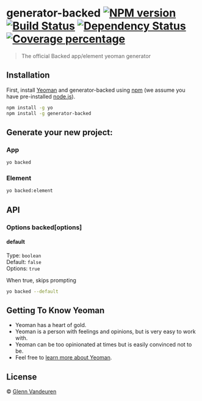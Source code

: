 # generator-backed [![NPM version][npm-image]][npm-url] [![Build Status][travis-image]][travis-url] [![Dependency Status][daviddm-image]][daviddm-url] [![Coverage percentage][coveralls-image]][coveralls-url]
> The official Backed app/element yeoman generator

## Installation

First, install [Yeoman](http://yeoman.io) and generator-backed using [npm](https://www.npmjs.com/) (we assume you have pre-installed [node.js](https://nodejs.org/)).

```bash
npm install -g yo
npm install -g generator-backed
```

## Generate your new project:

### App
```bash
yo backed
```

### Element
```bash
yo backed:element
```

## API
### Options backed[options]
#### default
Type: `boolean`<br>
Default: `false`<br>
Options: `true`

When true, skips prompting

```bash
yo backed --default
```




## Getting To Know Yeoman

 * Yeoman has a heart of gold.
 * Yeoman is a person with feelings and opinions, but is very easy to work with.
 * Yeoman can be too opinionated at times but is easily convinced not to be.
 * Feel free to [learn more about Yeoman](http://yeoman.io/).

## License

 © [Glenn Vandeuren]()


[npm-image]: https://badge.fury.io/js/generator-backed.svg
[npm-url]: https://npmjs.org/package/generator-backed
[travis-image]: https://travis-ci.org/VandeurenGlenn/generator-backed.svg?branch=master
[travis-url]: https://travis-ci.org/VandeurenGlenn/generator-backed
[daviddm-image]: https://david-dm.org/VandeurenGlenn/generator-backed.svg?theme=shields.io
[daviddm-url]: https://david-dm.org/VandeurenGlenn/generator-backed
[coveralls-image]: https://coveralls.io/repos/VandeurenGlenn/generator-backed/badge.svg
[coveralls-url]: https://coveralls.io/r/VandeurenGlenn/generator-backed
